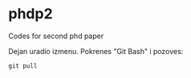 # phdp2
Codes for second phd paper

Dejan uradio izmenu. Pokrenes "Git Bash" i pozoves:

`git pull`
